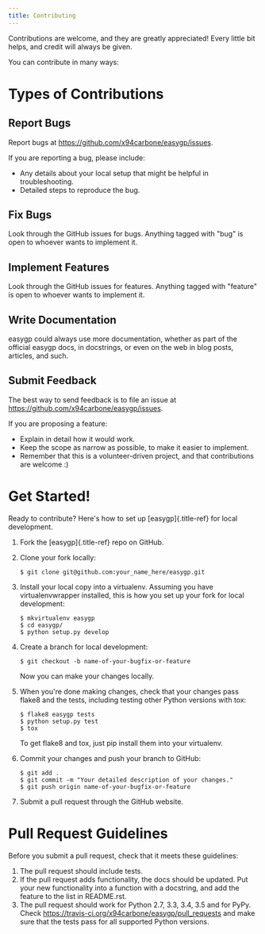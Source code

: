 ```yaml
---
title: Contributing
---
```


Contributions are welcome, and they are greatly appreciated! Every
little bit helps, and credit will always be given.

You can contribute in many ways:

# Types of Contributions

## Report Bugs

Report bugs at <https://github.com/x94carbone/easygp/issues>.

If you are reporting a bug, please include:

-   Any details about your local setup that might be helpful in
    troubleshooting.
-   Detailed steps to reproduce the bug.

## Fix Bugs

Look through the GitHub issues for bugs. Anything tagged with \"bug\" is
open to whoever wants to implement it.

## Implement Features

Look through the GitHub issues for features. Anything tagged with
\"feature\" is open to whoever wants to implement it.

## Write Documentation

easygp could always use more documentation, whether as part of the
official easygp docs, in docstrings, or even on the web in blog posts,
articles, and such.

## Submit Feedback

The best way to send feedback is to file an issue at
<https://github.com/x94carbone/easygp/issues>.

If you are proposing a feature:

-   Explain in detail how it would work.
-   Keep the scope as narrow as possible, to make it easier to
    implement.
-   Remember that this is a volunteer-driven project, and that
    contributions are welcome :)

# Get Started!

Ready to contribute? Here\'s how to set up [easygp]{.title-ref} for
local development.

1.  Fork the [easygp]{.title-ref} repo on GitHub.

2.  Clone your fork locally:

        $ git clone git@github.com:your_name_here/easygp.git

3.  Install your local copy into a virtualenv. Assuming you have
    virtualenvwrapper installed, this is how you set up your fork for
    local development:

        $ mkvirtualenv easygp
        $ cd easygp/
        $ python setup.py develop

4.  Create a branch for local development:

        $ git checkout -b name-of-your-bugfix-or-feature

    Now you can make your changes locally.

5.  When you\'re done making changes, check that your changes pass
    flake8 and the tests, including testing other Python versions with
    tox:

        $ flake8 easygp tests
        $ python setup.py test
        $ tox

    To get flake8 and tox, just pip install them into your virtualenv.

6.  Commit your changes and push your branch to GitHub:

        $ git add .
        $ git commit -m "Your detailed description of your changes."
        $ git push origin name-of-your-bugfix-or-feature

7.  Submit a pull request through the GitHub website.

# Pull Request Guidelines

Before you submit a pull request, check that it meets these guidelines:

1.  The pull request should include tests.
2.  If the pull request adds functionality, the docs should be updated.
    Put your new functionality into a function with a docstring, and add
    the feature to the list in README.rst.
3.  The pull request should work for Python 2.7, 3.3, 3.4, 3.5 and for
    PyPy. Check <https://travis-ci.org/x94carbone/easygp/pull_requests>
    and make sure that the tests pass for all supported Python versions.
